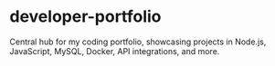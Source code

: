 # developer-portfolio
Central hub for my coding portfolio, showcasing projects in Node.js, JavaScript, MySQL, Docker, API integrations, and more.
